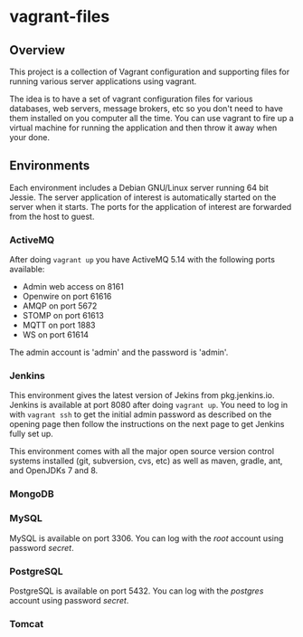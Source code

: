 # vagrant-files

## Overview
This project is a collection of Vagrant configuration and supporting files for running various server applications using vagrant.

The idea is to have a set of vagrant configuration files for various databases, web servers, message brokers, etc so you don't need to 
have them installed on you computer all the time.  You can use vagrant to fire up a virtual machine for running the application
and then throw it away when your done.

## Environments 

Each environment includes a Debian GNU/Linux server running 64 bit Jessie.  The server application of interest is automatically
started on the server when it starts.  The ports for the application of interest are forwarded from the host to guest. 

### ActiveMQ 

After doing `vagrant up` you have ActiveMQ 5.14 with the following ports available:

  * Admin web access on 8161
  * Openwire on port 61616
  * AMQP on port 5672
  * STOMP on port 61613
  * MQTT on port 1883
  * WS on port 61614

The admin account is 'admin' and the password is 'admin'. 

### Jenkins

This environment gives the latest version of Jekins from pkg.jenkins.io.  Jenkins is available at port 8080 after doing `vagrant up`.  You need to log in with `vagrant ssh` to get the initial admin password as described on the opening page then follow the instructions 
on the next page to get Jenkins fully set up.

This environment comes with all the major open source version control systems installed (git, subversion, cvs, etc) as well as 
maven, gradle, ant, and OpenJDKs 7 and 8.

### MongoDB

### MySQL

MySQL is available on port 3306.  You can log with the _root_ account using password _secret_.

### PostgreSQL

PostgreSQL is available on port 5432.  You can log with the _postgres_ account using password _secret_.

### Tomcat
